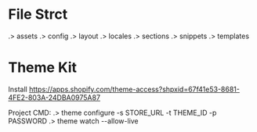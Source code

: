 # File Strct
  .> assets
  .> config
  .> layout
  .> locales
  .> sections
  .> snippets
  .> templates
  
# Theme Kit
  Install https://apps.shopify.com/theme-access?shpxid=67f41e53-8681-4FE2-803A-24DBA0975A87
  
  Project CMD:
  .> theme configure -s STORE_URL -t THEME_ID -p PASSWORD
  .> theme watch --allow-live
